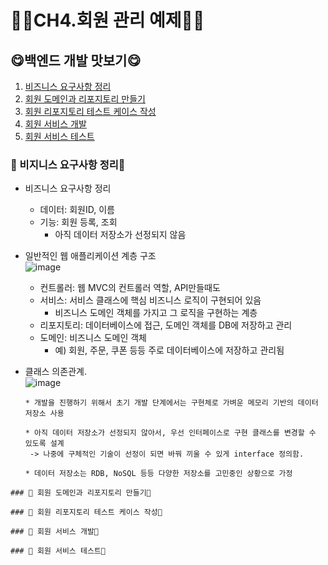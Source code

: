 # 🎅🏻CH4.회원 관리 예제🎅🏻

## 😋백엔드 개발 맛보기😋 
1. [비즈니스 요구사항 정리](#🎁-비지니스-요구사항-정리🎁)  
2. [회원 도메인과 리포지토리 만들기](#🎁-회원-도메인과-리포지토리-만들기🎁)  
3. [회원 리포지토리 테스트 케이스 작성](#🎁-회원-리포지토리-테스트-케이스-작성🎁)  
4. [회원 서비스 개발](#🎁-회원-서비스-개발🎁)  
5. [회원 서비스 테스트](#🎁-회원-서비스-테스트🎁)  


### 🎁 비지니스 요구사항 정리🎁

* 비즈니스 요구사항 정리  
    * 데이터: 회원ID, 이름  
    * 기능: 회원 등록, 조회  
        * 아직 데이터 저장소가 선정되지 않음  

* 일반적인 웹 애플리케이션 계층 구조  
    ![image](https://user-images.githubusercontent.com/77817094/173293312-aeea17a1-2bbc-4c53-8f8c-2b5e126a4af0.png)  
    * 컨트롤러: 웹 MVC의 컨트롤러 역할, API만들때도  
    * 서비스: 서비스 클래스에 핵심 비즈니스 로직이 구현되어 있음 
        * 비즈니스 도메인 객체를 가지고 그 로직을 구현하는 계층   
    * 리포지토리: 데이터베이스에 접근, 도메인 객체를 DB에 저장하고 관리  
    * 도메인: 비즈니스 도메인 객체  
        * 예) 회원, 주문, 쿠폰 등등 주로 데이터베이스에 저장하고 관리됨    

* 클래스 의존관계.  
    ![image](https://user-images.githubusercontent.com/77817094/173294250-06909cc1-9cac-41fb-87ae-f8bd797d6872.png)  
    ```
    * 개발을 진행하기 위해서 초기 개발 단계에서는 구현체로 가벼운 메모리 기반의 데이터 저장소 사용  

    * 아직 데이터 저장소가 선정되지 않아서, 우선 인터페이스로 구현 클래스를 변경할 수 있도록 설계  
     -> 나중에 구체적인 기술이 선정이 되면 바꿔 끼울 수 있게 interface 정의함.  

    * 데이터 저장소는 RDB, NoSQL 등등 다양한 저장소를 고민중인 상황으로 가정
```
### 🎁 회원 도메인과 리포지토리 만들기🎁  

### 🎁 회원 리포지토리 테스트 케이스 작성🎁  

### 🎁 회원 서비스 개발🎁

### 🎁 회원 서비스 테스트🎁
